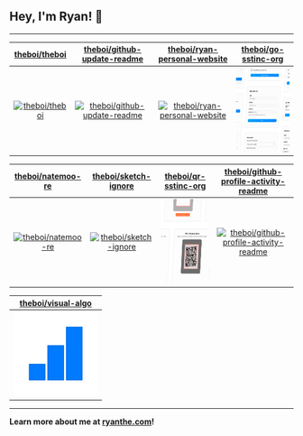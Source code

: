 
## Hey, I'm Ryan! 👋



---

| [theboi/theboi](https://github.com/theboi/theboi) | [theboi/github-update-readme](https://github.com/theboi/github-update-readme) | [theboi/ryan-personal-website](https://github.com/theboi/ryan-personal-website) | [theboi/go-sstinc-org](https://github.com/theboi/go-sstinc-org) |
| :-: | :-: | :-: | :-: |
| <a href="https://github.com/theboi/theboi"><img src="https://github.com/theboi/theboi/raw/master/DISPLAY.jpg" alt="theboi/theboi" title="theboi/theboi" width="150" height="150"></a> | <a href="https://github.com/theboi/github-update-readme"><img src="https://github.com/theboi/github-update-readme/raw/master/DISPLAY.jpg" alt="theboi/github-update-readme" title="theboi/github-update-readme" width="150" height="150"></a> | <a href="https://github.com/theboi/ryan-personal-website"><img src="https://github.com/theboi/ryan-personal-website/raw/master/DISPLAY.jpg" alt="theboi/ryan-personal-website" title="theboi/ryan-personal-website" width="150" height="150"></a> | <a href="https://github.com/theboi/go-sstinc-org"><img src="https://github.com/theboi/go-sstinc-org/raw/master/DISPLAY.jpg" alt="theboi/go-sstinc-org" title="theboi/go-sstinc-org" width="150" height="150"></a> |

| [theboi/natemoo-re](https://github.com/theboi/natemoo-re) | [theboi/sketch-ignore](https://github.com/theboi/sketch-ignore) | [theboi/qr-sstinc-org](https://github.com/theboi/qr-sstinc-org) | [theboi/github-profile-activity-readme](https://github.com/theboi/github-profile-activity-readme) |
| :-: | :-: | :-: | :-: |
| <a href="https://github.com/theboi/natemoo-re"><img src="https://github.com/theboi/natemoo-re/raw/master/DISPLAY.jpg" alt="theboi/natemoo-re" title="theboi/natemoo-re" width="150" height="150"></a> | <a href="https://github.com/theboi/sketch-ignore"><img src="https://github.com/theboi/sketch-ignore/raw/master/DISPLAY.jpg" alt="theboi/sketch-ignore" title="theboi/sketch-ignore" width="150" height="150"></a> | <a href="https://github.com/theboi/qr-sstinc-org"><img src="https://github.com/theboi/qr-sstinc-org/raw/master/DISPLAY.jpg" alt="theboi/qr-sstinc-org" title="theboi/qr-sstinc-org" width="150" height="150"></a> | <a href="https://github.com/theboi/github-profile-activity-readme"><img src="https://github.com/theboi/github-profile-activity-readme/raw/master/DISPLAY.jpg" alt="theboi/github-profile-activity-readme" title="theboi/github-profile-activity-readme" width="150" height="150"></a> |

| [theboi/visual-algo](https://github.com/theboi/visual-algo) |
| :-: |
| <a href="https://github.com/theboi/visual-algo"><img src="https://github.com/theboi/visual-algo/raw/master/DISPLAY.jpg" alt="theboi/visual-algo" title="theboi/visual-algo" width="150" height="150"></a> |



---

**Learn more about me at [ryanthe.com](https://www.ryanthe.com)!**
